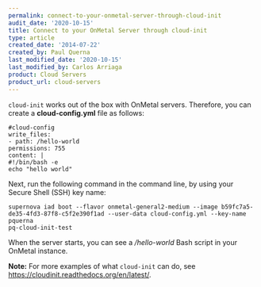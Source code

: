 ```yaml
---
permalink: connect-to-your-onmetal-server-through-cloud-init
audit_date: '2020-10-15'
title: Connect to your OnMetal Server through cloud-init
type: article
created_date: '2014-07-22'
created_by: Paul Querna
last_modified_date: '2020-10-15'
last_modified_by: Carlos Arriaga
product: Cloud Servers
product_url: cloud-servers
---
```


`cloud-init` works out of the box with OnMetal servers. Therefore, you can
create a **cloud-config.yml** file as follows:

    #cloud-config
    write_files:
    - path: /hello-world
    permissions: 755
    content: |
    #!/bin/bash -e
    echo "hello world"

Next, run the following command in the command line, by using your Secure Shell (SSH) key name:

    supernova iad boot --flavor onmetal-general2-medium --image b59fc7a5-de35-4fd3-87f8-c5f2e390f1ad --user-data cloud-config.yml --key-name pquerna
    pq-cloud-init-test

When the server starts, you can see a */hello-world* Bash script in your OnMetal instance.


**Note:** For more examples of what `cloud-init` can do, see <https://cloudinit.readthedocs.org/en/latest/>.
